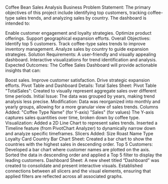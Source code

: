 Coffee Bean Sales Analysis
Business Problem Statement:
The primary objectives of this project include identifying top customers, tracking coffee-type sales trends, and analyzing sales by country. The dashboard is intended to:

Enable customer engagement and loyalty strategies.
Optimize product offerings.
Support geographical expansion efforts.
Overall Objectives:
Identify top 5 customers.
Track coffee-type sales trends to improve inventory management.
Analyze sales by country to guide expansion strategies.
Solution Requirements:
A user-friendly and visually appealing dashboard.
Interactive visualizations for trend identification and analysis.
Expected Outcomes:
The Coffee Sales Dashboard will provide actionable insights that can:

Boost sales.
Improve customer satisfaction.
Drive strategic expansion efforts.
Pivot Table and Dashboard Details:
Total Sales Sheet:
Pivot Table "TotalSales": Created to visually represent aggregate sales over different time periods.
Initial Issue: The data was grouped by years, making trend analysis less precise.
Modification: Data was reorganized into monthly and yearly groups, allowing for a more granular view of sales trends.
Columns Added:
"Coffee Type Name" (for Y-axis)
"Sales" (for values)
The Y-axis captures sales quantities over time, broken down by coffee type.
Visualization:
Added a 2D Line Chart to represent sales trends.
Inserted a Timeline feature (from PivotChart Analyzer) to dynamically narrow down and analyze specific timeframes.
Slicers Added:
Size
Roast Name Type
Loyalty Card
Country Bar Chart Sheet:
Created a bar chart to show the countries with the highest sales in descending order.
Top 5 Customers:
Developed a bar chart where customer names are plotted on the axis.
Sorted the data in descending order and applied a Top 5 filter to display the leading customers.
Dashboard Sheet:
A new sheet titled “Dashboard” was created to consolidate and present interactive visuals.
Established connections between all slicers and the visual elements, ensuring that applied filters are reflected across all associated graphs.
